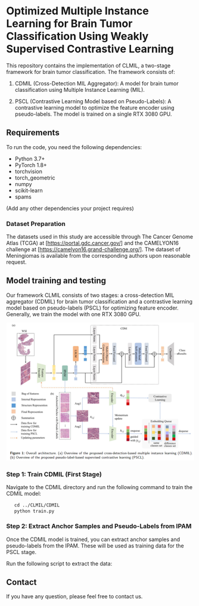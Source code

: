 # Optimized Multiple Instance Learning for Brain Tumor Classification Using Weakly Supervised Contrastive Learning
This repository contains the implementation of CLMIL, a two-stage framework for brain tumor classification. The framework consists of:

1. CDMIL (Cross-Detection MIL Aggregator): A model for brain tumor classification using Multiple Instance Learning (MIL).

2. PSCL (Contrastive Learning Model based on Pseudo-Labels): A contrastive learning model to optimize the feature encoder using pseudo-labels.
The model is trained on a single RTX 3080 GPU.
## Requirements
To run the code, you need the following dependencies:
- Python 3.7+
- PyTorch 1.8+
- torchvision
- torch_geometric
- numpy
- scikit-learn
- spams

(Add any other dependencies your project requires)
 ### Dataset Preparation
The datasets used in this study are accessible through The Cancer Genome Atlas (TCGA) at [https://portal.gdc.cancer.gov/] and the CAMELYON16 challenge at [https://camelyon16.grand-challenge.org/]. The dataset of Meningiomas is available from the corresponding authors upon reasonable request.
 ## Model training and testing
Our framework CLMIL consists of two stages: a cross-detection MIL aggregator (CDMIL) for brain tumor classification and a contrastive learning model based on pseudo-labels (PSCL) for optimizing feature encoder. Generally, we train the model with one RTX 3080 GPU. 
<div align="center">
  <img src="figures/fig1.png">
</div>

### Step 1: Train CDMIL (First Stage)
Navigate to the CDMIL directory and run the following command to train the CDMIL model:
```
   cd ../CLMIL/CDMIL
   python train.py
```
### Step 2: Extract Anchor Samples and Pseudo-Labels from IPAM
Once the CDMIL model is trained, you can extract anchor samples and pseudo-labels from the IPAM. These will be used as training data for the PSCL stage.

Run the following script to extract the data:

## Contact
If you have any question, please feel free to contact us. 
